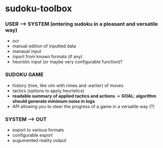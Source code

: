 # sudoku-toolbox

### USER --> SYSTEM (entering sudoku in a pleasant and versatile way)
* ocr
* manual edition of inputted data
* manaual input
* inport from known formats (if any)
* heuristic input (or maybe very configurable function)?

### SUDOKU GAME
* history (tree, like vim with rimes and :earlier) of moves
* tactics (options to apply heuristics)
* **readable summary of applied tactics and actions** -> **GOAL: algorithm should generate minimum noise in logs**
* API allowing you to steer the progress of a game in a versatile way (?)

### SYSTEM --> OUT
* export to various formats
* configurable export
* augumented reality output
